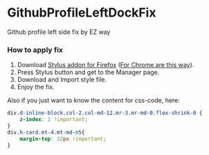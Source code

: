 # GithubProfileLeftDockFix
Github profile left side fix by EZ way
 
### How to apply fix

1. Download [Stylus addon for Firefox](https://addons.mozilla.org/en-US/firefox/addon/styl-us/) ([For Chrome are this way](https://chrome.google.com/webstore/detail/stylus/clngdbkpkpeebahjckkjfobafhncgmne)).
2. Press Stylus button and get to the Manager page.
3. Download and Import style file.
4. Enjoy the fix.

Also if you just want to know the content for css-code,
here:
```css
div.d-inline-block.col-2.col-md-12.mr-3.mr-md-0.flex-shrink-0 {
    z-index: 2 !important;
} 
div.h-card.mt-4.mt-md-n5{
    margin-top: 32px !important;
}
```

